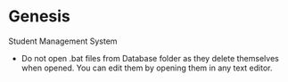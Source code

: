 # Genesis
Student Management System

- Do not open .bat files from Database folder as they delete themselves when opened. You can edit them by opening them in any text editor.
